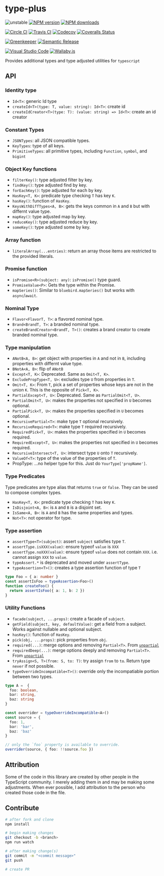 # type-plus

![unstable][unstable-image]
[![NPM version][npm-image]][npm-url]
[![NPM downloads][downloads-image]][downloads-url]

[![Circle CI][circleci-image]][circleci-url]
[![Travis CI][travis-image]][travis-url]
[![Codecov][codecov-image]][codecov-url]
[![Coveralls Status][coveralls-image]][coveralls-url]

[![Greenkeeper][greenkeeper-image]][greenkeeper-url]
[![Semantic Release][semantic-release-image]][semantic-release-url]

[![Visual Studio Code][vscode-image]][vscode-url]
[![Wallaby.js][wallaby-image]][wallaby-url]

Provides additional types and type adjusted utilities for `typescript`

## API

### Identity type

- `Id<T>`: generic Id type
- `createId<T>(type: T, value: string): Id<T>`: create id
- `createIdCreator<T>(type: T): (value: string) => Id<T>`: create an id creator

### Constant Types

- `JSONTypes`: all JSON compatible types.
- `KeyTypes`: type of all keys.
- `PrimitiveTypes`: all primitive types, including `Function`, `symbol`, and `bigint`

### Object Key functions

- `filterKey()`: type adjusted filter by key.
- `findKey()`: type adjusted find by key.
- `forEachKey()`: type adjusted for each by key.
- `HasKey<T, K>`: predicate type checking `T` has key `K`.
- `hasKey()`: function of `HasKey`.
- `KeysWithDiffTypes<A, B>`: gets the keys common in `A` and `B` but with differnt value type.
- `mapKey()`: type adjusted map by key.
- `reduceKey()`: type adjusted reduce by key.
- `someKey()`: type adjusted some by key.

### Array function

- `literalArray(...entries)`: return an array those items are restricted to the provided literals.

### Promise function

- `isPromise<R>(subject: any)`: `isPromise()` type guard.
- `PromiseValue<P>`: Gets the type within the Promise.
- `mapSeries()`: Similar to `bluebird.mapSeries()` but works with `async`/`await`.

### Nominal Type

- `Flavor<FlavorT, T>`: a flavored nominal type.
- `Brand<BrandT, T>`: a branded nominal type.
- `createBrandCreator<BrandT, T>()`: creates a brand creator to create branded nominal type.

### Type manipulation

- `ANotB<A, B>`: get object with properties in `A` and not in `B`, including properties with differnt value type.
- `BNotA<A, B>`: flip of `ANotB`
- `Except<T, K>`: Deprecated. Same as `Omit<T, K>`.
- `ExcludePropType<T, U>`: excludes type `U` from properties in `T`.
- `Omit<T, K>`: From `T`, pick a set of properties whose keys are not in the union `K`. This is the opposite of `Pick<T, K>`.
- `PartialExcept<T, U>`: Deprecated. Same as `PartialOmit<T, U>`.
- `PartialOmit<T, U>`: makes the properties not specified in `U` becomes optional.
- `PartialPick<T, U>`: makes the properties specified in `U` becomes optional.
- `RecursivePartial<T>`: make type `T` optional recursively.
- `RecursiveRequired<T>`: make type `T` required recursively.
- `RequiredPick<T, U>`: makes the properties specified in `U` becomes required.
- `RequiredExcept<T, U>`: makes the properties not specified in `U` becomes required.
- `RecursiveIntersect<T, U>`: intersect type `U` onto `T` recursively.
- `ValueOf<T>`: type of the value of the properties of `T`.
- PropType: ...no helper type for this. Just do `YourType['propName']`.

### Type Predicates

Type predicates are type alias that returns `true` or `false`.
They can be used to compose complex types.

- `HasKey<T, K>`: predicate type checking `T` has key `K`.
- `IsDisjoint<A, B>`: is `A` and `B` is a disjoint set.
- `IsSame<A, B>`: is `A` and `B` has the same properties and types.
- `Not<T>`: not operator for type.

### Type assertion

- `assertType<T>(subject)`: assert `subject` satisfies type `T`.
- `assertType.isXXX(value)`: ensure typeof `value` is `XXX`
- `assertType.noXXX(value)`: ensure typeof `value` does not contain `XXX`. i.e. cannot assign `XXX` to `value`.
- `typeAssert.*` is deprecated and moved under `assertType`.
- `typeAssertion<T>()`: creates a type assertion function of type `T`

```ts
type Foo = { a: number }
const assertIsFoo = typeAssertion<Foo>()
function createFoo() {
  return assertIsFoo({ a: 1, b: 2 })
}
```

### Utility Functions

- `facade(subject, ...props)`: create a facade of `subject`.
- `getField(subject, key, defaultValue)`: get a field from a subject. Works against nullable and optional subject.
- `hasKey()`: function of `HasKey`.
- `pick(obj, ...props)`: pick properties from `obj`.
- `required(...)`: merge options and removing `Partial<T>`. From [`unpartial`](https://github.com/unional/unpartial)
- `requiredDeep(...)`: merge options deeply and removing `Partial<T>`. From [`unpartial`](https://github.com/unional/unpartial)
- `tryAssign<S, T>(from: S, to: T)`: try assign `from` to `to`. Return type `never` if not possible.
- `typeOverrideIncompatible<T>()`: override only the incompatiable portion between two types.

```ts
type A =  {
  foo: boolean,
  bar: string,
  baz: string
}

const overrider = typeOverrideIncompatible<A>()
const source = {
  foo: 1,
  bar: 'bar',
  baz: 'baz'
}

// only the `foo` property is available to override.
overrider(source, { foo: !!source.foo })
```

## Attribution

Some of the code in this library are created by other people in the TypeScript community.
I merely adding them in and may be making some adjustments.
When ever possible, I add attribution to the person who created those code in the file.

## Contribute

```sh
# after fork and clone
npm install

# begin making changes
git checkout -b <branch>
npm run watch

# after making change(s)
git commit -m "<commit message>"
git push

# create PR
```

[circleci-image]: https://circleci.com/gh/unional/type-plus/tree/master.svg?style=shield
[circleci-url]: https://circleci.com/gh/unional/type-plus/tree/master
[codecov-image]: https://codecov.io/gh/unional/type-plus/branch/master/graph/badge.svg
[codecov-url]: https://codecov.io/gh/unional/type-plus
[coveralls-image]: https://coveralls.io/repos/github/unional/type-plus/badge.svg
[coveralls-url]: https://coveralls.io/github/unional/type-plus
[downloads-image]: https://img.shields.io/npm/dm/type-plus.svg?style=flat
[downloads-url]: https://npmjs.org/package/type-plus
[greenkeeper-image]: https://badges.greenkeeper.io/unional/type-plus.svg
[greenkeeper-url]: https://greenkeeper.io/
[npm-image]: https://img.shields.io/npm/v/type-plus.svg?style=flat
[npm-url]: https://npmjs.org/package/type-plus
[semantic-release-image]: https://img.shields.io/badge/%20%20%F0%9F%93%A6%F0%9F%9A%80-semantic--release-e10079.svg
[semantic-release-url]: https://github.com/semantic-release/semantic-release
[travis-image]: https://img.shields.io/travis/unional/type-plus/master.svg?style=flat
[travis-url]: https://travis-ci.org/unional/type-plus?branch=master
[unstable-image]: https://img.shields.io/badge/stability-unstable-yellow.svg
[vscode-image]: https://img.shields.io/badge/vscode-ready-green.svg
[vscode-url]: https://code.visualstudio.com/
[wallaby-image]: https://img.shields.io/badge/wallaby.js-configured-green.svg
[wallaby-url]: https://wallabyjs.com
